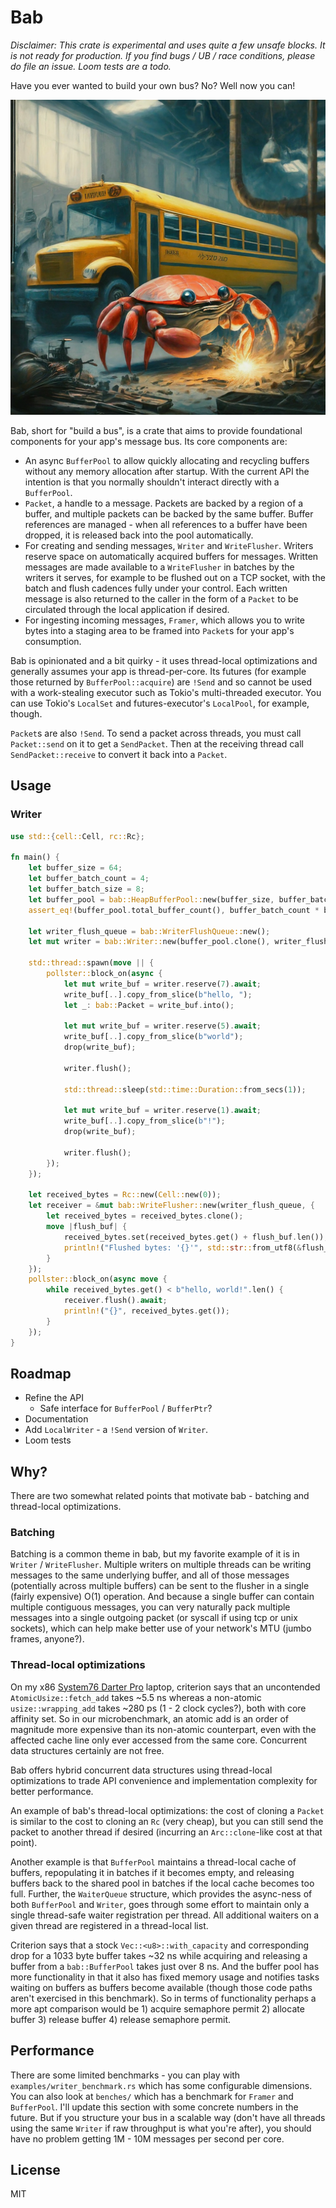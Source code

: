 # Bab

*Disclaimer: This crate is experimental and uses quite a few unsafe blocks. It is not ready for production. If you find bugs / UB / race conditions, please do file an issue. Loom tests are a todo.*

Have you ever wanted to build your own bus? No? Well now you can!

![crab builds a bus](./images/crab-builds-a-bus.png)

Bab, short for "build a bus", is a crate that aims to provide foundational components for your app's message bus. Its core components are:

- An async `BufferPool` to allow quickly allocating and recycling buffers without any memory allocation after startup. With the current API the intention is that you normally shouldn't interact directly with a `BufferPool`.
- `Packet`, a handle to a message. Packets are backed by a region of a buffer, and multiple packets can be backed by the same buffer. Buffer references are managed - when all references to a buffer have been dropped, it is released back into the pool automatically.
- For creating and sending messages, `Writer` and `WriteFlusher`. Writers reserve space on automatically acquired buffers for messages. Written messages are made available to a `WriteFlusher` in batches by the writers it serves, for example to be flushed out on a TCP socket, with the batch and flush cadences fully under your control. Each written message is also returned to the caller in the form of a `Packet` to be circulated through the local application if desired.
- For ingesting incoming messages, `Framer`, which allows you to write bytes into a staging area to be framed into `Packet`s for your app's consumption.

Bab is opinionated and a bit quirky - it uses thread-local optimizations and generally assumes your app is thread-per-core. Its futures (for example those returned by `BufferPool::acquire`) are `!Send` and so cannot be used with a work-stealing executor such as Tokio's multi-threaded executor. You can use Tokio's `LocalSet` and futures-executor's `LocalPool`, for example, though.

`Packet`s are also `!Send`. To send a packet across threads, you must call `Packet::send` on it to get a `SendPacket`. Then at the receiving thread call `SendPacket::receive` to convert it back into a `Packet`.

## Usage

### Writer

```rust
use std::{cell::Cell, rc::Rc};

fn main() {
    let buffer_size = 64;
    let buffer_batch_count = 4;
    let buffer_batch_size = 8;
    let buffer_pool = bab::HeapBufferPool::new(buffer_size, buffer_batch_count, buffer_batch_size);
    assert_eq!(buffer_pool.total_buffer_count(), buffer_batch_count * buffer_batch_size);

    let writer_flush_queue = bab::WriterFlushQueue::new();
    let mut writer = bab::Writer::new(buffer_pool.clone(), writer_flush_queue.clone(), 0);

    std::thread::spawn(move || {
        pollster::block_on(async {
            let mut write_buf = writer.reserve(7).await;
            write_buf[..].copy_from_slice(b"hello, ");
            let _: bab::Packet = write_buf.into();

            let mut write_buf = writer.reserve(5).await;
            write_buf[..].copy_from_slice(b"world");
            drop(write_buf);

            writer.flush();

            std::thread::sleep(std::time::Duration::from_secs(1));

            let mut write_buf = writer.reserve(1).await;
            write_buf[..].copy_from_slice(b"!");
            drop(write_buf);

            writer.flush();
        });
    });

    let received_bytes = Rc::new(Cell::new(0));
    let receiver = &mut bab::WriteFlusher::new(writer_flush_queue, {
        let received_bytes = received_bytes.clone();
        move |flush_buf| {
            received_bytes.set(received_bytes.get() + flush_buf.len());
            println!("Flushed bytes: '{}'", std::str::from_utf8(&flush_buf[..]).unwrap());
        }
    });
    pollster::block_on(async move {
        while received_bytes.get() < b"hello, world!".len() {
            receiver.flush().await;
            println!("{}", received_bytes.get());
        }
    });
}
```

## Roadmap

- Refine the API
    - Safe interface for `BufferPool` / `BufferPtr`?
- Documentation
- Add `LocalWriter` - a `!Send` version of `Writer`.
- Loom tests

## Why?

There are two somewhat related points that motivate bab - batching and thread-local optimizations.

### Batching

Batching is a common theme in bab, but my favorite example of it is in `Writer` / `WriteFlusher`. Multiple writers on multiple threads can be writing messages to the same underlying buffer, and all of those messages (potentially across multiple buffers) can be sent to the flusher in a single (fairly expensive) O(1) operation. And because a single buffer can contain multiple contiguous messages, you can very naturally pack multiple messages into a single outgoing packet (or syscall if using tcp or unix sockets), which can help make better use of your network's MTU (jumbo frames, anyone?).

### Thread-local optimizations

On my x86 [System76 Darter Pro](https://system76.com/laptops/darter) laptop, criterion says that an uncontended `AtomicUsize::fetch_add` takes ~5.5 ns whereas a non-atomic `usize::wrapping_add` takes ~280 ps (1 - 2 clock cycles?), both with core affinity set. So in our microbenchmark, an atomic add is an order of magnitude more expensive than its non-atomic counterpart, even with the affected cache line only ever accessed from the same core. Concurrent data structures certainly are not free.

Bab offers hybrid concurrent data structures using thread-local optimizations to trade API convenience and implementation complexity for better performance.

An example of bab's thread-local optimizations: the cost of cloning a `Packet` is similar to the cost to cloning an `Rc` (very cheap), but you can still send the packet to another thread if desired (incurring an `Arc::clone`-like cost at that point).

Another example is that `BufferPool` maintains a thread-local cache of buffers, repopulating it in batches if it becomes empty, and releasing buffers back to the shared pool in batches if the local cache becomes too full. Further, the `WaiterQueue` structure, which provides the async-ness of both `BufferPool` and `Writer`, goes through some effort to maintain only a single thread-safe waiter registration per thread. All additional waiters on a given thread are registered in a thread-local list.

Criterion says that a stock `Vec::<u8>::with_capacity` and corresponding drop for a 1033 byte buffer takes ~32 ns while acquiring and releasing a buffer from a `bab::BufferPool` takes just over 8 ns. And the buffer pool has more functionality in that it also has fixed memory usage and notifies tasks waiting on buffers as buffers become available (though those code paths aren't exercised in this benchmark). So in terms of functionality perhaps a more apt comparison would be 1) acquire semaphore permit 2) allocate buffer 3) release buffer 4) release semaphore permit.

## Performance

There are some limited benchmarks - you can play with `examples/writer_benchmark.rs` which has some configurable dimensions. You can also look at `benches/` which has a benchmark for `Framer` and `BufferPool`. I'll update this section with some concrete numbers in the future. But if you structure your bus in a scalable way (don't have all threads using the same `Writer` if raw throughput is what you're after), you should have no problem getting 1M - 10M messages per second per core.

## License

MIT

